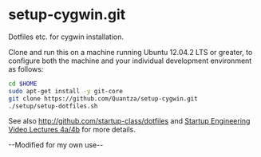 setup-cygwin.git
=========

Dotfiles etc. for cygwin installation.

Clone and run this on a machine running Ubuntu 12.04.2 LTS or greater, to
configure both the machine and your individual development environment as
follows:

```sh
cd $HOME
sudo apt-get install -y git-core
git clone https://github.com/Quantza/setup-cygwin.git
./setup/setup-dotfiles.sh   
```

See also http://github.com/startup-class/dotfiles and
[Startup Engineering Video Lectures 4a/4b](https://class.coursera.org/startup-001/lecture/index)
for more details.

--Modified for my own use--






